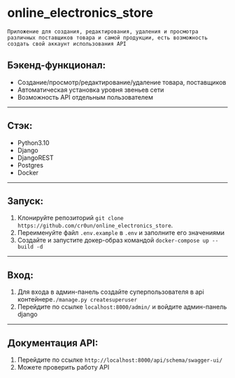 # online_electronics_store

    Приложение для создания, редактирования, удаления и просмотра 
    различных поставщиков товара и самой продукции, есть возможность
    создать свой аккаунт использования API

## Бэкенд-функционал:

- Создание/просмотр/редактирование/удаление товара, поставщиков
- Автоматическая установка уровня звеньев сети
- Возможность API отдельным пользователем

___

## Стэк:

- Python3.10
- Django
- DjangoREST
- Postgres
- Docker

___

## Запуск:

1) Клонируйте репозиторий `git clone https://github.com/cr0un/online_electronics_store`.
2) Переименуйте файл `.env.example` в `.env` и заполните его значениями
3) Создайте и запустите докер-образ командой `docker-compose up --build -d`

___
## Вход:

1) Для входа в админ-панель создайте суперпользователя в api контейнере`./manage.py createsuperuser`
2) Перейдите по ссылке `localhost:8000/admin/` и войдите админ-панель django

___
## Документация API:

1) Перейдите по ссылке `http://localhost:8000/api/schema/swagger-ui/`
2) Можете проверить работу API